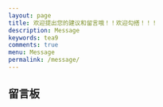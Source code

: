 ```yaml
---
layout: page
title: 欢迎提出您的建议和留言哦！！欢迎勾搭！！！
description: Message
keywords: tea9
comments: true
menu: Message
permalink: /message/
---
```


## 留言板

<div class="valine_comment"></div>

<!-- valine comment -->
<script src="http://cdn1.lncld.net/static/js/3.0.4/av-min.js"></script>
<script src='https://unpkg.com/valine@1.1.9-rc2/dist/Valine.min.js'></script>

<script>
new Valine({
        av: AV,
        el: '.valine_comment' ,
        notify:false, 
        verify:false, 
        app_id: '{{ site.comments.valine_app_id }}',
        app_key: '{{ site.comments.valine_app_key }}',
        placeholder: '{{ site.comments.valine_placeholder }}',
        path:window.location.pathname, 
        avatar:'{{ site.comments.valine_avatar }}' 
    });
</script>
